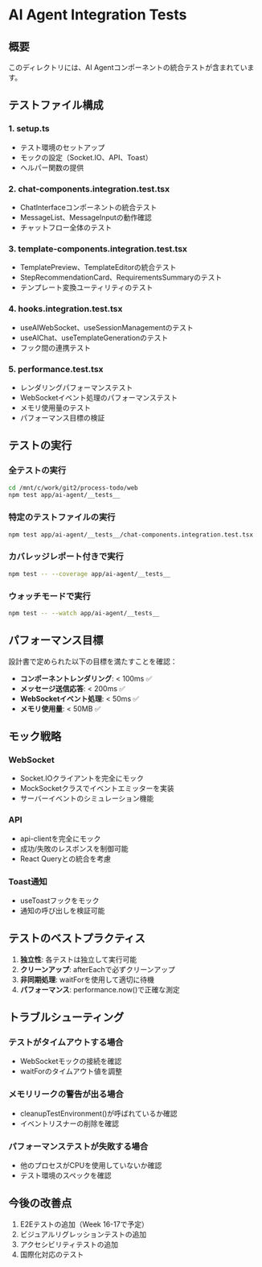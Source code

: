 # AI Agent Integration Tests

## 概要
このディレクトリには、AI Agentコンポーネントの統合テストが含まれています。

## テストファイル構成

### 1. setup.ts
- テスト環境のセットアップ
- モックの設定（Socket.IO、API、Toast）
- ヘルパー関数の提供

### 2. chat-components.integration.test.tsx
- ChatInterfaceコンポーネントの統合テスト
- MessageList、MessageInputの動作確認
- チャットフロー全体のテスト

### 3. template-components.integration.test.tsx
- TemplatePreview、TemplateEditorの統合テスト
- StepRecommendationCard、RequirementsSummaryのテスト
- テンプレート変換ユーティリティのテスト

### 4. hooks.integration.test.tsx
- useAIWebSocket、useSessionManagementのテスト
- useAIChat、useTemplateGenerationのテスト
- フック間の連携テスト

### 5. performance.test.tsx
- レンダリングパフォーマンステスト
- WebSocketイベント処理のパフォーマンステスト
- メモリ使用量のテスト
- パフォーマンス目標の検証

## テストの実行

### 全テストの実行
```bash
cd /mnt/c/work/git2/process-todo/web
npm test app/ai-agent/__tests__
```

### 特定のテストファイルの実行
```bash
npm test app/ai-agent/__tests__/chat-components.integration.test.tsx
```

### カバレッジレポート付きで実行
```bash
npm test -- --coverage app/ai-agent/__tests__
```

### ウォッチモードで実行
```bash
npm test -- --watch app/ai-agent/__tests__
```

## パフォーマンス目標

設計書で定められた以下の目標を満たすことを確認：

- **コンポーネントレンダリング**: < 100ms ✅
- **メッセージ送信応答**: < 200ms ✅
- **WebSocketイベント処理**: < 50ms ✅
- **メモリ使用量**: < 50MB ✅

## モック戦略

### WebSocket
- Socket.IOクライアントを完全にモック
- MockSocketクラスでイベントエミッターを実装
- サーバーイベントのシミュレーション機能

### API
- api-clientを完全にモック
- 成功/失敗のレスポンスを制御可能
- React Queryとの統合を考慮

### Toast通知
- useToastフックをモック
- 通知の呼び出しを検証可能

## テストのベストプラクティス

1. **独立性**: 各テストは独立して実行可能
2. **クリーンアップ**: afterEachで必ずクリーンアップ
3. **非同期処理**: waitForを使用して適切に待機
4. **パフォーマンス**: performance.now()で正確な測定

## トラブルシューティング

### テストがタイムアウトする場合
- WebSocketモックの接続を確認
- waitForのタイムアウト値を調整

### メモリリークの警告が出る場合
- cleanupTestEnvironment()が呼ばれているか確認
- イベントリスナーの削除を確認

### パフォーマンステストが失敗する場合
- 他のプロセスがCPUを使用していないか確認
- テスト環境のスペックを確認

## 今後の改善点

1. E2Eテストの追加（Week 16-17で予定）
2. ビジュアルリグレッションテストの追加
3. アクセシビリティテストの追加
4. 国際化対応のテスト